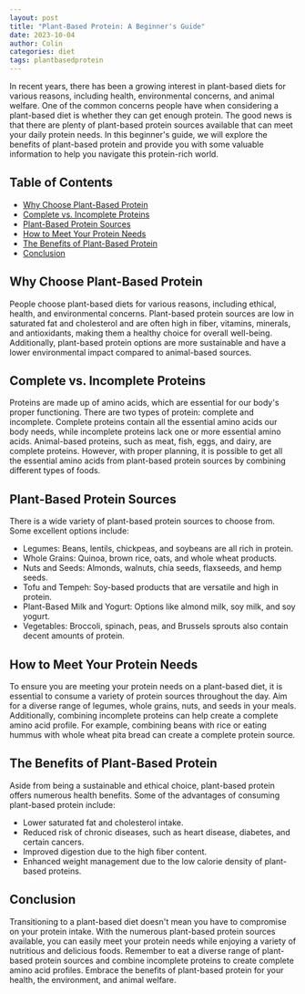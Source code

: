 ```yaml
---
layout: post
title: "Plant-Based Protein: A Beginner's Guide"
date: 2023-10-04
author: Colin
categories: diet
tags: plantbasedprotein
---
```


In recent years, there has been a growing interest in plant-based diets for various reasons, including health, environmental concerns, and animal welfare. One of the common concerns people have when considering a plant-based diet is whether they can get enough protein. The good news is that there are plenty of plant-based protein sources available that can meet your daily protein needs. In this beginner's guide, we will explore the benefits of plant-based protein and provide you with some valuable information to help you navigate this protein-rich world.

## Table of Contents
- [Why Choose Plant-Based Protein](#why-choose-plant-based-protein)
- [Complete vs. Incomplete Proteins](#complete-vs-incomplete-proteins)
- [Plant-Based Protein Sources](#plant-based-protein-sources)
- [How to Meet Your Protein Needs](#how-to-meet-your-protein-needs)
- [The Benefits of Plant-Based Protein](#the-benefits-of-plant-based-protein)
- [Conclusion](#conclusion)

## Why Choose Plant-Based Protein
People choose plant-based diets for various reasons, including ethical, health, and environmental concerns. Plant-based protein sources are low in saturated fat and cholesterol and are often high in fiber, vitamins, minerals, and antioxidants, making them a healthy choice for overall well-being. Additionally, plant-based protein options are more sustainable and have a lower environmental impact compared to animal-based sources.

## Complete vs. Incomplete Proteins
Proteins are made up of amino acids, which are essential for our body's proper functioning. There are two types of protein: complete and incomplete. Complete proteins contain all the essential amino acids our body needs, while incomplete proteins lack one or more essential amino acids. Animal-based proteins, such as meat, fish, eggs, and dairy, are complete proteins. However, with proper planning, it is possible to get all the essential amino acids from plant-based protein sources by combining different types of foods.

## Plant-Based Protein Sources
There is a wide variety of plant-based protein sources to choose from. Some excellent options include:
- Legumes: Beans, lentils, chickpeas, and soybeans are all rich in protein.
- Whole Grains: Quinoa, brown rice, oats, and whole wheat products.
- Nuts and Seeds: Almonds, walnuts, chia seeds, flaxseeds, and hemp seeds.
- Tofu and Tempeh: Soy-based products that are versatile and high in protein.
- Plant-Based Milk and Yogurt: Options like almond milk, soy milk, and soy yogurt.
- Vegetables: Broccoli, spinach, peas, and Brussels sprouts also contain decent amounts of protein.

## How to Meet Your Protein Needs
To ensure you are meeting your protein needs on a plant-based diet, it is essential to consume a variety of protein sources throughout the day. Aim for a diverse range of legumes, whole grains, nuts, and seeds in your meals. Additionally, combining incomplete proteins can help create a complete amino acid profile. For example, combining beans with rice or eating hummus with whole wheat pita bread can create a complete protein source.

## The Benefits of Plant-Based Protein
Aside from being a sustainable and ethical choice, plant-based protein offers numerous health benefits. Some of the advantages of consuming plant-based protein include:
- Lower saturated fat and cholesterol intake.
- Reduced risk of chronic diseases, such as heart disease, diabetes, and certain cancers.
- Improved digestion due to the high fiber content.
- Enhanced weight management due to the low calorie density of plant-based proteins.

## Conclusion
Transitioning to a plant-based diet doesn't mean you have to compromise on your protein intake. With the numerous plant-based protein sources available, you can easily meet your protein needs while enjoying a variety of nutritious and delicious foods. Remember to eat a diverse range of plant-based protein sources and combine incomplete proteins to create complete amino acid profiles. Embrace the benefits of plant-based protein for your health, the environment, and animal welfare.